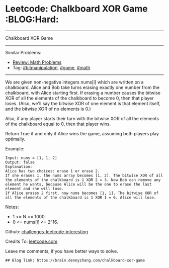 # Leetcode: Chalkboard XOR Game     :BLOG:Hard:


---

Chalkboard XOR Game  

---

Similar Problems:  
-   [Review: Math Problems](https://brain.dennyzhang.com/review-math)
-   Tag: [#bitmanipulation](https://brain.dennyzhang.com/tag/bitmanipulation), [#game](https://brain.dennyzhang.com/tag/game), [#math](https://brain.dennyzhang.com/tag/math)

---

We are given non-negative integers nums[i] which are written on a chalkboard.  Alice and Bob take turns erasing exactly one number from the chalkboard, with Alice starting first.  If erasing a number causes the bitwise XOR of all the elements of the chalkboard to become 0, then that player loses.  (Also, we'll say the bitwise XOR of one element is that element itself, and the bitwise XOR of no elements is 0.)  

Also, if any player starts their turn with the bitwise XOR of all the elements of the chalkboard equal to 0, then that player wins.  

Return True if and only if Alice wins the game, assuming both players play optimally.  

Example:  

    Input: nums = [1, 1, 2]
    Output: false
    Explanation: 
    Alice has two choices: erase 1 or erase 2. 
    If she erases 1, the nums array becomes [1, 2]. The bitwise XOR of all the elements of the chalkboard is 1 XOR 2 = 3. Now Bob can remove any element he wants, because Alice will be the one to erase the last element and she will lose. 
    If Alice erases 2 first, now nums becomes [1, 1]. The bitwise XOR of all the elements of the chalkboard is 1 XOR 1 = 0. Alice will lose.

Notes:  

-   1 <= N <= 1000.
-   0 <= nums[i] <= 2^16.

Github: [challenges-leetcode-interesting](https://github.com/DennyZhang/challenges-leetcode-interesting/tree/master/chalkboard-xor-game)  

Credits To: [leetcode.com](https://leetcode.com/problems/chalkboard-xor-game/description/)  

Leave me comments, if you have better ways to solve.  

    ## Blog link: https://brain.dennyzhang.com/chalkboard-xor-game